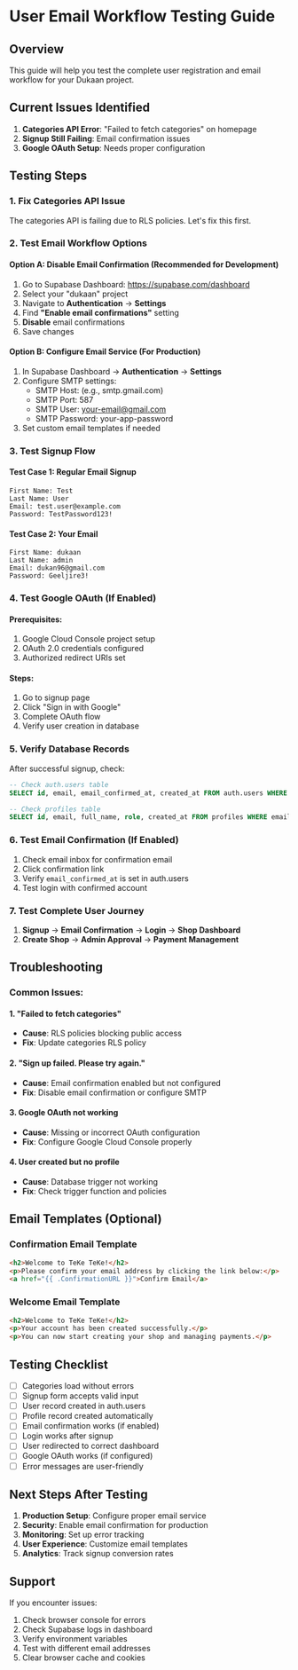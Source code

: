# User Email Workflow Testing Guide

## Overview

This guide will help you test the complete user registration and email workflow for your Dukaan project.

## Current Issues Identified

1. **Categories API Error**: "Failed to fetch categories" on homepage
2. **Signup Still Failing**: Email confirmation issues
3. **Google OAuth Setup**: Needs proper configuration

## Testing Steps

### 1. Fix Categories API Issue

The categories API is failing due to RLS policies. Let's fix this first.

### 2. Test Email Workflow Options

#### Option A: Disable Email Confirmation (Recommended for Development)

1. Go to Supabase Dashboard: https://supabase.com/dashboard
2. Select your "dukaan" project
3. Navigate to **Authentication** → **Settings**
4. Find **"Enable email confirmations"** setting
5. **Disable** email confirmations
6. Save changes

#### Option B: Configure Email Service (For Production)

1. In Supabase Dashboard → **Authentication** → **Settings**
2. Configure SMTP settings:
   - SMTP Host: (e.g., smtp.gmail.com)
   - SMTP Port: 587
   - SMTP User: your-email@gmail.com
   - SMTP Password: your-app-password
3. Set custom email templates if needed

### 3. Test Signup Flow

#### Test Case 1: Regular Email Signup

```
First Name: Test
Last Name: User
Email: test.user@example.com
Password: TestPassword123!
```

#### Test Case 2: Your Email

```
First Name: dukaan
Last Name: admin
Email: dukan96@gmail.com
Password: Geeljire3!
```

### 4. Test Google OAuth (If Enabled)

#### Prerequisites:

1. Google Cloud Console project setup
2. OAuth 2.0 credentials configured
3. Authorized redirect URIs set

#### Steps:

1. Go to signup page
2. Click "Sign in with Google"
3. Complete OAuth flow
4. Verify user creation in database

### 5. Verify Database Records

After successful signup, check:

```sql
-- Check auth.users table
SELECT id, email, email_confirmed_at, created_at FROM auth.users WHERE email = 'your-test-email';

-- Check profiles table
SELECT id, email, full_name, role, created_at FROM profiles WHERE email = 'your-test-email';
```

### 6. Test Email Confirmation (If Enabled)

1. Check email inbox for confirmation email
2. Click confirmation link
3. Verify `email_confirmed_at` is set in auth.users
4. Test login with confirmed account

### 7. Test Complete User Journey

1. **Signup** → **Email Confirmation** → **Login** → **Shop Dashboard**
2. **Create Shop** → **Admin Approval** → **Payment Management**

## Troubleshooting

### Common Issues:

#### 1. "Failed to fetch categories"

- **Cause**: RLS policies blocking public access
- **Fix**: Update categories RLS policy

#### 2. "Sign up failed. Please try again."

- **Cause**: Email confirmation enabled but not configured
- **Fix**: Disable email confirmation or configure SMTP

#### 3. Google OAuth not working

- **Cause**: Missing or incorrect OAuth configuration
- **Fix**: Configure Google Cloud Console properly

#### 4. User created but no profile

- **Cause**: Database trigger not working
- **Fix**: Check trigger function and policies

## Email Templates (Optional)

### Confirmation Email Template

```html
<h2>Welcome to TeKe TeKe!</h2>
<p>Please confirm your email address by clicking the link below:</p>
<a href="{{ .ConfirmationURL }}">Confirm Email</a>
```

### Welcome Email Template

```html
<h2>Welcome to TeKe TeKe!</h2>
<p>Your account has been created successfully.</p>
<p>You can now start creating your shop and managing payments.</p>
```

## Testing Checklist

- [ ] Categories load without errors
- [ ] Signup form accepts valid input
- [ ] User record created in auth.users
- [ ] Profile record created automatically
- [ ] Email confirmation works (if enabled)
- [ ] Login works after signup
- [ ] User redirected to correct dashboard
- [ ] Google OAuth works (if configured)
- [ ] Error messages are user-friendly

## Next Steps After Testing

1. **Production Setup**: Configure proper email service
2. **Security**: Enable email confirmation for production
3. **Monitoring**: Set up error tracking
4. **User Experience**: Customize email templates
5. **Analytics**: Track signup conversion rates

## Support

If you encounter issues:

1. Check browser console for errors
2. Check Supabase logs in dashboard
3. Verify environment variables
4. Test with different email addresses
5. Clear browser cache and cookies
